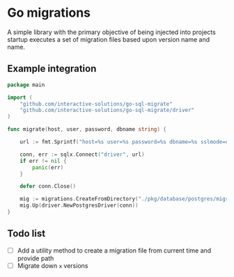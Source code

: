 Go migrations
=============

A simple library with the primary objective of being injected into projects startup
executes a set of migration files based upon version name and name.


## Example integration
```go
package main

import (
	"github.com/interactive-solutions/go-sql-migrate"
	"github.com/interactive-solutions/go-sql-migrate/driver"
)

func migrate(host, user, password, dbname string) {

	url := fmt.Sprintf("host=%s user=%s password=%s dbname=%s sslmode=disable", host, user, password, dbname)

	conn, err := sqlx.Connect("driver", url)
	if err != nil {
		panic(err)
	}

	defer conn.Close()

	mig := migrations.CreateFromDirectory("./pkg/database/postgres/migrations")
	mig.Up(driver.NewPostgresDriver(conn))
}
```

## Todo list
- [ ] Add a utility method to create a migration file from current time and provide path
- [ ] Migrate down `x` versions

